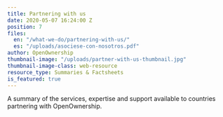 ```yaml
---
title: Partnering with us
date: 2020-05-07 16:24:00 Z
position: 7
files:
  en: "/what-we-do/partnering-with-us/"
  es: "/uploads/asociese-con-nosotros.pdf"
author: OpenOwnership
thumbnail-image: "/uploads/partner-with-us-thumbnail.jpg"
thumbnail-image-class: web-resource
resource_type: Summaries & Factsheets
is_featured: true
---
```


A summary of the services, expertise and support available to countries partnering with OpenOwnership.
